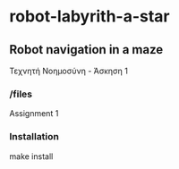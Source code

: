 # robot-labyrith-a-star

## Robot navigation in a maze
Τεχνητή Νοημοσύνη - Άσκηση 1

### /files
Assignment 1

### Installation
make install
